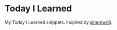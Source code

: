 # Today I Learned

My Today I Learned snippets. Inspired by [simonw/til](https://github.com/simonw/til).
